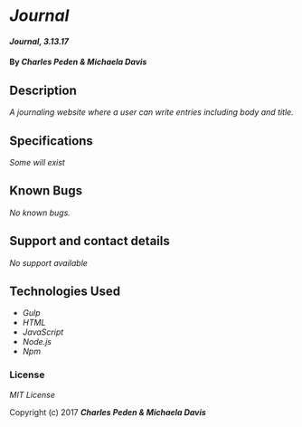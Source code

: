 # _Journal_

#### _Journal, 3.13.17_

#### By _**Charles Peden & Michaela Davis**_


## Description

_A journaling website where a user can write entries including body and title._

## Specifications
*Some will exist*

## Known Bugs

_No known bugs._

## Support and contact details

_No support available_

## Technologies Used

* _Gulp_
* _HTML_
* _JavaScript_
* _Node.js_
* _Npm_


### License

*MIT License*

Copyright (c) 2017 **_Charles Peden & Michaela Davis_**
